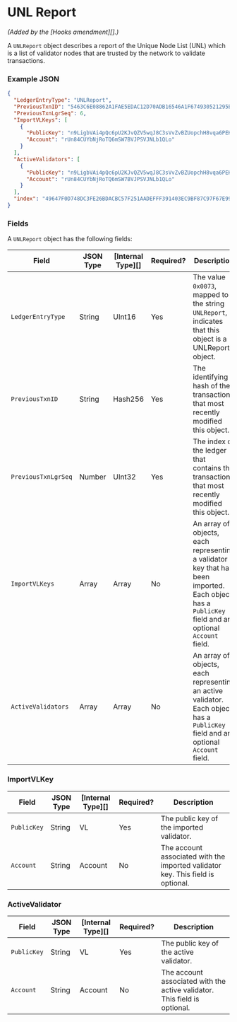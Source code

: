 # UNL Report

_(Added by the \[Hooks amendment]\[].)_

A `UNLReport` object describes a report of the Unique Node List (UNL) which is a list of validator nodes that are trusted by the network to validate transactions.

### Example JSON

```json
{
  "LedgerEntryType": "UNLReport",
  "PreviousTxnID": "5463C6E08862A1FAE5EDAC12D70ADB16546A1F674930521295BC082494B62924",
  "PreviousTxnLgrSeq": 6,
  "ImportVLKeys": [
    {
      "PublicKey": "n9LigbVAi4pQc6pU2KJvQZV5wqJ8C3sVvZvBZUopchH8vqa6PEKy",
      "Account": "rUn84CUYbNjRoTQ6mSW7BVJPSVJNLb1QLo"
    }
  ],
  "ActiveValidators": [
    {
      "PublicKey": "n9LigbVAi4pQc6pU2KJvQZV5wqJ8C3sVvZvBZUopchH8vqa6PEKy",
      "Account": "rUn84CUYbNjRoTQ6mSW7BVJPSVJNLb1QLo"
    }
  ],
  "index": "49647F0D748DC3FE26BDACBC57F251AADEFFF391403EC9BF87C97F67E9977FB0"
}
```

### Fields

A `UNLReport` object has the following fields:

| Field               | JSON Type | \[Internal Type]\[] | Required? | Description                                                                                                                                         |
| ------------------- | --------- | ------------------- | --------- | --------------------------------------------------------------------------------------------------------------------------------------------------- |
| `LedgerEntryType`   | String    | UInt16              | Yes       | The value `0x0073`, mapped to the string `UNLReport`, indicates that this object is a UNLReport object.                                             |
| `PreviousTxnID`     | String    | Hash256             | Yes       | The identifying hash of the transaction that most recently modified this object.                                                                    |
| `PreviousTxnLgrSeq` | Number    | UInt32              | Yes       | The index of the ledger that contains the transaction that most recently modified this object.                                                      |
| `ImportVLKeys`      | Array     | Array               | No        | An array of objects, each representing a validator key that has been imported. Each object has a `PublicKey` field and an optional `Account` field. |
| `ActiveValidators`  | Array     | Array               | No        | An array of objects, each representing an active validator. Each object has a `PublicKey` field and an optional `Account` field.                    |

### ImportVLKey

| Field       | JSON Type | \[Internal Type]\[] | Required? | Description                                                                     |
| ----------- | --------- | ------------------- | --------- | ------------------------------------------------------------------------------- |
| `PublicKey` | String    | VL                  | Yes       | The public key of the imported validator.                                       |
| `Account`   | String    | Account             | No        | The account associated with the imported validator key. This field is optional. |

### ActiveValidator

| Field       | JSON Type | \[Internal Type]\[] | Required? | Description                                                               |
| ----------- | --------- | ------------------- | --------- | ------------------------------------------------------------------------- |
| `PublicKey` | String    | VL                  | Yes       | The public key of the active validator.                                   |
| `Account`   | String    | Account             | No        | The account associated with the active validator. This field is optional. |
